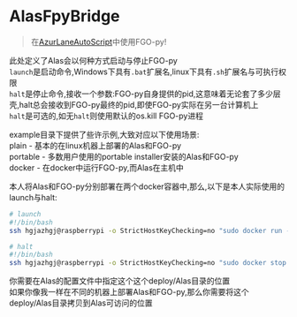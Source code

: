 # AlasFpyBridge

> 在[AzurLaneAutoScript](https://github.com/LmeSzinc/AzurLaneAutoScript)中使用FGO-py!  

此处定义了Alas会以何种方式启动与停止FGO-py  
`launch`是启动命令,Windows下具有`.bat`扩展名,linux下具有`.sh`扩展名与可执行权限  
`halt`是停止命令,接收一个参数:FGO-py自身提供的pid,这意味着无论套了多少层壳,halt总会接收到FGO-py最终的pid,即使FGO-py实际在另一台计算机上  
`halt`是可选的,如无`halt`则使用默认的os.kill FGO-py进程  

example目录下提供了些许示例,大致对应以下使用场景:  
plain - 基本的在linux机器上部署的Alas和FGO-py  
portable - 多数用户使用的portable installer安装的Alas和FGO-py  
docker - 在docker中运行FGO-py,而Alas在主机中  

本人将Alas和FGO-py分别部署在两个docker容器中,那么,以下是本人实际使用的launch与halt:  

```bash
# launch
#!/bin/bash
ssh hgjazhgj@raspberrypi -o StrictHostKeyChecking=no "sudo docker run -v ~/hgjazhgj/FGO-py/FGO-py:/FGO-py --name fgo-py -e NO_COLOR=1 -i --rm hgjazhgj/fgo-py"

# halt
#!/bin/bash
ssh hgjazhgj@raspberrypi -o StrictHostKeyChecking=no "sudo docker stop fgo-py"
```

你需要在Alas的配置文件中指定这个这个deploy/Alas目录的位置  
如果你像我一样在不同的机器上部署Alas和FGO-py,那么你需要将这个deploy/Alas目录拷贝到Alas可访问的位置  
